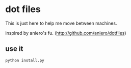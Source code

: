 dot files
=========

This is just here to help me move between machines.

inspired by aniero's fu. (http://github.com/aniero/dotfiles)


use it
------

 `python install.py`
